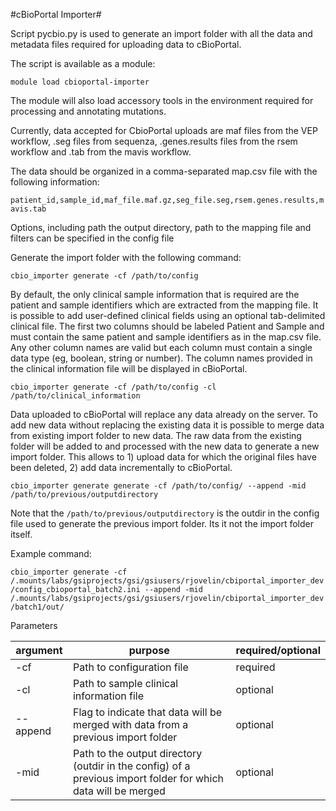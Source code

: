 ﻿#cBioPortal Importer#

Script pycbio.py is used to generate an import folder with all the data and metadata files required for uploading data to cBioPortal.

The script is available as a module:

```module load cbioportal-importer```

The module will also load accessory tools in the environment required for processing and annotating mutations.

Currently, data accepted for CbioPortal uploads are maf files from the VEP workflow, .seg files from sequenza, .genes.results files from the rsem workflow and .tab from the mavis workflow.

The data should be organized in a comma-separated map.csv file with the following information:

`patient_id,sample_id,maf_file.maf.gz,seg_file.seg,rsem.genes.results,mavis.tab`

Options, including path the output directory, path to the mapping file and filters can be specified in the config file

Generate the import folder with the following command: 

```cbio_importer generate -cf /path/to/config```


By default, the only clinical sample information that is required are the patient and sample identifiers which are extracted from the mapping file.
It is possible to add user-defined clinical fields using an optional tab-delimited clinical file. The first two columns should be labeled Patient and Sample and must contain the same patient and sample identifiers as in the map.csv file. Any other column names are valid but each column must contain a single data type (eg, boolean, string or number). The column names provided in the clinical information file will be displayed in cBioPortal. 

```cbio_importer generate -cf /path/to/config -cl /path/to/clinical_information```


Data uploaded to cBioPortal will replace any data already on the server. To add new data without replacing the existing data it is possible to merge data from existing import folder to new data. The raw data from the existing folder will be added to and processed with the new data to generate a new import folder. This allows to 1) upload data for which the original files have been deleted, 2) add data incrementally to cBioPortal. 

```cbio_importer generate generate -cf /path/to/config/ --append -mid /path/to/previous/outputdirectory```

Note that the `/path/to/previous/outputdirectory` is the outdir in the config file used to generate the previous import folder. Its it not the import folder itself.

Example command:

```cbio_importer generate -cf /.mounts/labs/gsiprojects/gsi/gsiusers/rjovelin/cbiportal_importer_dev/config_cbioportal_batch2.ini --append -mid /.mounts/labs/gsiprojects/gsi/gsiusers/rjovelin/cbiportal_importer_dev/batch1/out/```


Parameters

| argument | purpose | required/optional                                    |
| ------- | ------- | ------------------------------------------ |
| -cf | Path to configuration file  | required              |
| -cl | Path to sample clinical information file   | optional              |
| --append | Flag to indicate that data will be merged with data from a previous import folder | optional              |
| -mid | Path to the output directory (outdir in the config) of a previous import folder for which data will be merged   | optional              |



